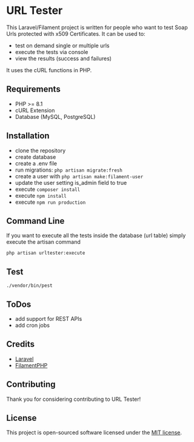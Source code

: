 # URL Tester

This Laravel/Filament project is written for people who want to test Soap Urls protected with x509 Certificates.
It can be used to:
- test on demand single or multiple urls
- execute the tests via console
- view the results (success and failures)

It uses the cURL functions in PHP.

## Requirements

- PHP >= 8.1
- cURL Extension
- Database (MySQL, PostgreSQL)

## Installation

- clone the repository
- create database
- create a .env file 
- run migrations: `php artisan migrate:fresh`
- create a user with `php artisan make:filament-user`
- update the user setting is_admin field to true
- execute `composer install`
- execute `npm install`
- execute `npm run production`

## Command Line

If you want to execute all the tests inside the database (url table) simply execute the artisan command

```
php artisan urltester:execute
```

## Test

```
./vendor/bin/pest
```

## ToDos

- add support for REST APIs
- add cron jobs

## Credits

- [Laravel](https://laravel.com/)
- [FilamentPHP](https://filamentphp.com)

## Contributing

Thank you for considering contributing to URL Tester!

## License

This project is open-sourced software licensed under the [MIT license](https://opensource.org/licenses/MIT).
